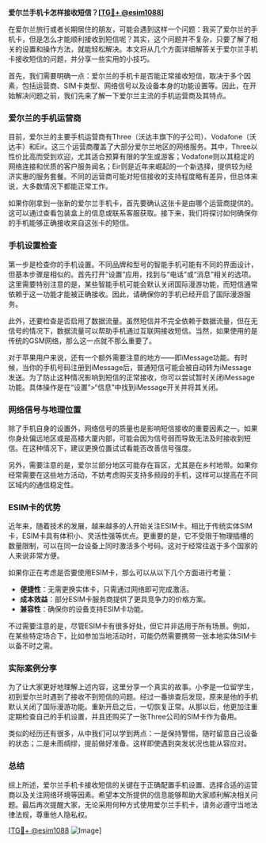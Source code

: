**爱尔兰手机卡怎样接收短信？[[TG💪+ @esim1088](https://t.me/s/esim1088)]**

在爱尔兰旅行或者长期居住的朋友，可能会遇到这样一个问题：我买了爱尔兰的手机卡，但是怎么才能顺利接收到短信呢？其实，这个问题并不复杂，只要了解了相关的设置和操作方法，就能轻松解决。本文将从几个方面详细解答关于爱尔兰手机卡接收短信的问题，并分享一些实用的小技巧。

首先，我们需要明确一点：爱尔兰的手机卡是否能正常接收短信，取决于多个因素，包括运营商、SIM卡类型、网络信号以及设备本身的功能设置等。因此，在开始解决问题之前，我们先来了解一下爱尔兰主流的手机运营商及其特点。

### 爱尔兰的手机运营商

目前，爱尔兰的主要手机运营商有Three（沃达丰旗下的子公司）、Vodafone（沃达丰）和Eir。这三个运营商覆盖了大部分爱尔兰地区的网络服务。其中，Three以性价比高而受到欢迎，尤其适合预算有限的学生或游客；Vodafone则以其稳定的网络连接和优质的客户服务闻名；Eir则是近年来崛起的一个新选择，提供较为经济实惠的服务套餐。不同的运营商可能对短信接收的支持程度略有差异，但总体来说，大多数情况下都能正常工作。

如果你刚拿到一张新的爱尔兰手机卡，首先要确认这张卡是由哪个运营商提供的。这可以通过查看包装盒上的信息或联系客服获取。接下来，我们将探讨如何确保你的手机能够正确接收来自这张卡的短信。

### 手机设置检查

第一步是检查你的手机设置。不同品牌和型号的智能手机可能有不同的界面设计，但基本步骤是相似的。首先打开“设置”应用，找到与“电话”或“消息”相关的选项。这里需要特别注意的是，某些智能手机可能会默认关闭国际漫游功能，而短信通常依赖于这一功能才能被正确接收。因此，请确保你的手机已经开启了国际漫游服务。

此外，还要检查是否启用了数据流量。虽然短信并不完全依赖于数据流量，但在无信号的情况下，数据流量可以帮助手机通过互联网接收短信。当然，如果使用的是传统的GSM网络，那么这一点就不那么重要了。

对于苹果用户来说，还有一个额外需要注意的地方——即iMessage功能。有时候，当你的手机号码注册到iMessage后，普通短信可能会被自动转为iMessage发送。为了防止这种情况影响到短信的正常接收，你可以尝试暂时关闭iMessage功能。具体操作是在“设置”>“信息”中找到iMessage开关并将其关闭。

### 网络信号与地理位置

除了手机自身的设置外，网络信号的质量也是影响短信接收的重要因素之一。如果你身处偏远地区或是高楼大厦内部，可能会因为信号弱而导致无法及时接收到短信。在这种情况下，建议更换位置试试看能否改善信号强度。

另外，需要注意的是，爱尔兰部分地区可能存在盲区，尤其是在乡村地带。如果你经常需要在这些地方活动，不妨考虑购买支持多频段的手机，这样可以提高在不同区域内的通信稳定性。

### ESIM卡的优势

近年来，随着技术的发展，越来越多的人开始关注ESIM卡。相比于传统实体SIM卡，ESIM卡具有体积小、灵活性强等优点。更重要的是，它不受限于物理插槽的数量限制，可以在同一台设备上同时激活多个号码。这对于经常往返于多个国家的人来说非常方便。

如果你正在考虑是否要使用ESIM卡，那么可以从以下几个方面进行考量：
- **便捷性**：无需更换实体卡，只需通过网络即可完成激活。
- **成本效益**：部分ESIM卡服务商提供了更具竞争力的价格方案。
- **兼容性**：确保你的设备支持ESIM卡功能。

不过需要注意的是，尽管ESIM卡有很多好处，但它并非适用于所有场景。例如，在某些特定场合下，比如参加当地活动时，可能仍然需要携带一张本地实体SIM卡以备不时之需。

### 实际案例分享

为了让大家更好地理解上述内容，这里分享一个真实的故事。小李是一位留学生，初到爱尔兰时遇到了接收不到短信的问题。经过一番排查后发现，原来是他的手机默认关闭了国际漫游功能。重新开启之后，一切恢复正常。从那以后，他更加注重定期检查自己的手机设置，并且还购买了一张Three公司的SIM卡作为备用。

类似的经历还有很多，从中我们可以学到两点：一是保持警惕，随时留意自己设备的状态；二是未雨绸缪，提前做好准备。这样即使遇到突发状况也能从容应对。

### 总结

综上所述，爱尔兰手机卡接收短信的关键在于正确配置手机设置、选择合适的运营商以及关注网络环境等因素。希望本文所提供的信息能够帮助大家顺利解决相关问题。最后再次提醒大家，无论采用何种方式使用爱尔兰手机卡，请务必遵守当地法律法规，尊重他人隐私权。

[[TG💪+ @esim1088](https://t.me/s/esim1088) ![Image](https://i.postimg.cc/4NQfJmqS/Snipaste-2025-05-13-00-14-12.png)]